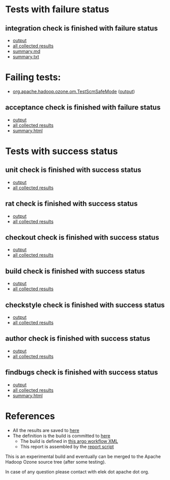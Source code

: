# Tests with failure status

## integration check is finished with failure status

   * [output](https://raw.githubusercontent.com/elek/ozone-ci-03/master/pr/pr-master-cnpw5/integration/output.log)
   * [all collected results](https://github.com/elek/ozone-ci-03/tree/master/pr/pr-master-cnpw5/integration)
   * [summary.md](https://github.com/elek/ozone-ci-03/tree/master/pr/pr-master-cnpw5/integration/summary.md)
   * [summary.txt](https://github.com/elek/ozone-ci-03/tree/master/pr/pr-master-cnpw5/integration/summary.txt)

# Failing tests: 

 * [org.apache.hadoop.ozone.om.TestScmSafeMode](hadoop-ozone/integration-test/org.apache.hadoop.ozone.om.TestScmSafeMode.txt) ([output](hadoop-ozone/integration-test/org.apache.hadoop.ozone.om.TestScmSafeMode-output.txt))

## acceptance check is finished with failure status

   * [output](https://raw.githubusercontent.com/elek/ozone-ci-03/master/pr/pr-master-cnpw5/acceptance/output.log)
   * [all collected results](https://github.com/elek/ozone-ci-03/tree/master/pr/pr-master-cnpw5/acceptance)
   * [summary.html](https://elek.github.io/ozone-ci-03/pr/pr-master-cnpw5/acceptance/summary.html)



# Tests with success status

## unit check is finished with success status

   * [output](https://raw.githubusercontent.com/elek/ozone-ci-03/master/pr/pr-master-cnpw5/unit/output.log)
   * [all collected results](https://github.com/elek/ozone-ci-03/tree/master/pr/pr-master-cnpw5/unit)


## rat check is finished with success status

   * [output](https://raw.githubusercontent.com/elek/ozone-ci-03/master/pr/pr-master-cnpw5/rat/output.log)
   * [all collected results](https://github.com/elek/ozone-ci-03/tree/master/pr/pr-master-cnpw5/rat)


## checkout check is finished with success status

   * [output](https://raw.githubusercontent.com/elek/ozone-ci-03/master/pr/pr-master-cnpw5/checkout/output.log)
   * [all collected results](https://github.com/elek/ozone-ci-03/tree/master/pr/pr-master-cnpw5/checkout)


## build check is finished with success status

   * [output](https://raw.githubusercontent.com/elek/ozone-ci-03/master/pr/pr-master-cnpw5/build/output.log)
   * [all collected results](https://github.com/elek/ozone-ci-03/tree/master/pr/pr-master-cnpw5/build)


## checkstyle check is finished with success status

   * [output](https://raw.githubusercontent.com/elek/ozone-ci-03/master/pr/pr-master-cnpw5/checkstyle/output.log)
   * [all collected results](https://github.com/elek/ozone-ci-03/tree/master/pr/pr-master-cnpw5/checkstyle)


## author check is finished with success status

   * [output](https://raw.githubusercontent.com/elek/ozone-ci-03/master/pr/pr-master-cnpw5/author/output.log)
   * [all collected results](https://github.com/elek/ozone-ci-03/tree/master/pr/pr-master-cnpw5/author)


## findbugs check is finished with success status

   * [output](https://raw.githubusercontent.com/elek/ozone-ci-03/master/pr/pr-master-cnpw5/findbugs/output.log)
   * [all collected results](https://github.com/elek/ozone-ci-03/tree/master/pr/pr-master-cnpw5/findbugs)
   * [summary.html](https://elek.github.io/ozone-ci-03/pr/pr-master-cnpw5/findbugs/summary.html)




# References

 * All the results are saved to [here](https://github.com/elek/ozone-ci-03/tree/master/pr/pr-master-cnpw5/)
 * The definition is the build is committed to [here](https://github.com/elek/argo-ozone)
    * The build is defined in [this argo workflow XML](https://github.com/elek/argo-ozone/blob/master/ozone-build.yaml)
    * This report is assembled by the [report script](https://github.com/elek/argo-ozone/blob/master/scripts/report.sh)

This is an experimental build and eventually can be merged to the Apache Hadoop Ozone source tree (after some testing).

In case of any question please contact with elek dot apache dot org.
